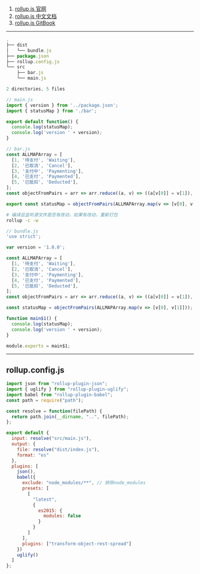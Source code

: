 1. [rollup.js 官网](https://rollupjs.org/guide/zh)
2. [rollup.js 中文文档](https://rollupjs.org/guide/zh)
3. [rollup.js GitBook](https://chenshenhai.github.io/rollupjs-note/note/chapter00/01.html)

---

```javascript
.
├── dist
│   └── bundle.js
├── package.json
├── rollup.config.js
└── src
    ├── bar.js
    └── main.js

2 directories, 5 files
```

```javascript
// main.js
import { version } from '../package.json';
import { statusMap } from './bar';

export default function() {
  console.log(statusMap);
  console.log('version ' + version);
}
```

```javascript
// bar.js
const ALLMAPArray = [
  [1, '待支付', 'Waiting'],
  [2, '已取消', 'Cancel'],
  [3, '支付中', 'Paymenting'],
  [4, '已支付', 'Paymented'],
  [5, '已抵扣', 'Deducted'],
];
const objectFromPairs = arr => arr.reduce((a, v) => ((a[v[0]] = v[1]), a), {});

export const statusMap = objectFromPairs(ALLMAPArray.map(v => [v[0], v[1]]));
```

```bash
# 编译且监听源文件是否有改动，如果有改动，重新打包
rollup -c -w
```

```javascript
// bundle.js
'use strict';

var version = '1.0.0';

const ALLMAPArray = [
  [1, '待支付', 'Waiting'],
  [2, '已取消', 'Cancel'],
  [3, '支付中', 'Paymenting'],
  [4, '已支付', 'Paymented'],
  [5, '已抵扣', 'Deducted'],
];
const objectFromPairs = arr => arr.reduce((a, v) => ((a[v[0]] = v[1]), a), {});

const statusMap = objectFromPairs(ALLMAPArray.map(v => [v[0], v[1]]));

function main$1() {
  console.log(statusMap);
  console.log('version ' + version);
}

module.exports = main$1;
```

---

## rollup.config.js

```javascript
import json from "rollup-plugin-json";
import { uglify } from "rollup-plugin-uglify";
import babel from "rollup-plugin-babel";
const path = require("path");

const resolve = function(filePath) {
  return path.join(__dirname, "..", filePath);
};

export default {
  input: resolve("src/main.js"),
  output: {
    file: resolve("dist/index.js"),
    format: "es"
  },
  plugins: [
    json(),
    babel({
      exclude: "node_modules/**", // 排除node_modules
      presets: [
        [
          "latest",
          {
            es2015: {
              modules: false
            }
          }
        ]
      ],
      plugins: ["transform-object-rest-spread"]
    })
    uglify()
  ]
};

```
